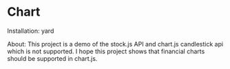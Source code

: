# Chart

Installation: yard

About: This project is a demo of the stock.js API and chart.js candlestick api which is not supported.
I hope this project shows that financial charts should be supported in chart.js.
